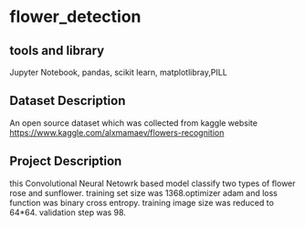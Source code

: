 # flower_detection
## tools and library ##
Jupyter Notebook, pandas, scikit learn, matplotlibray,PILL

## Dataset Description ##
An open source dataset which was collected from kaggle website https://www.kaggle.com/alxmamaev/flowers-recognition
## Project Description ##
this Convolutional Neural Netowrk based model classify two types of flower rose and sunflower. training set size was 1368.optimizer adam and loss 
function was binary cross entropy. training image size was reduced to 64*64. validation step was 98.
